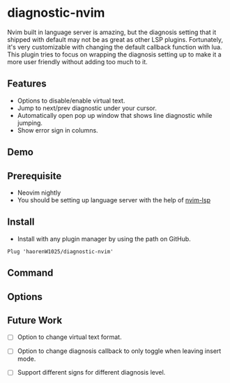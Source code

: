 # diagnostic-nvim

Nvim built in language server is amazing, but the diagnosis setting that it shipped with default
may not be as great as other LSP plugins. Fortunately, it's very customizable with changing
the default callback function with lua. This plugin tries to focus on wrapping the
diagnosis setting up to make it a more user friendly without adding too much to it.

## Features

- Options to disable/enable virtual text.
- Jump to next/prev diagnostic under your cursor.
- Automatically open pop up window that shows line diagnostic while jumping.
- Show error sign in columns.


## Demo

## Prerequisite
- Neovim nightly
- You should be setting up language server with the help of [nvim-lsp](https://github.com/neovim/nvim-lsp)

## Install

- Install with any plugin manager by using the path on GitHub.
```
Plug 'haorenW1025/diagnostic-nvim'
```

## Command

## Options

## Future Work

- [ ] Option to change virtual text format.
- [ ] Option to change diagnosis callback to only toggle when leaving insert mode.
- [ ] Support different signs for different diagnosis level.


